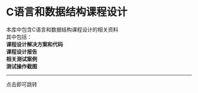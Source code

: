 # C语言和数据结构课程设计
本库中包含C语言和数据结构课程设计的相关资料\
其中包括：\
**课程设计解决方案和代码**\
**课程设计报告**\
**相关测试案例**\
**测试操作截图**
***
点击即可跳转
